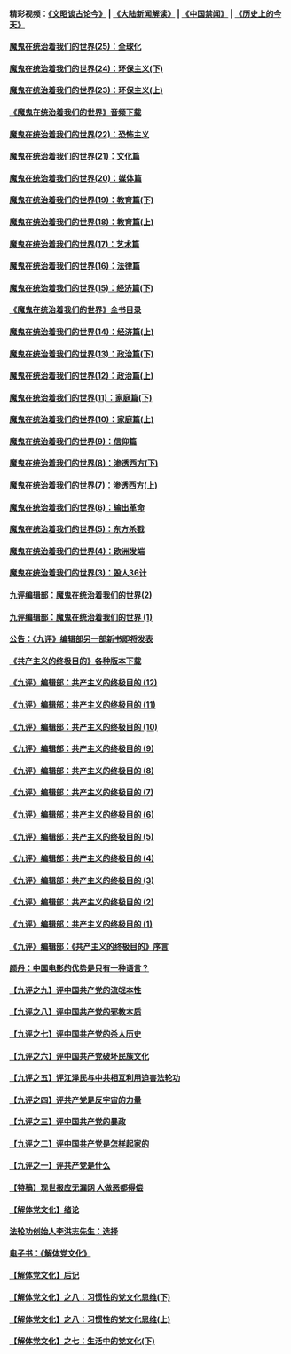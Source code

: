 #### 精彩视频：[《文昭谈古论今》](https://github.com/gfw-breaker/wenzhao/blob/master/README.md?t=12100031) | [《大陆新闻解读》](https://github.com/gfw-breaker/ntdtv-comedy/blob/master/README.md?t=12100031) | [《中国禁闻》](https://github.com/gfw-breaker/ntdtv-news/blob/master/README.md?t=12100031) | [《历史上的今天》](https://github.com/gfw-breaker/today-in-history/blob/master/README.md?t=12100031) 

#### [魔鬼在统治着我们的世界(25)：全球化](../pages/nsc422/n10788205.md?t=12100031) 

#### [魔鬼在统治着我们的世界(24)：环保主义(下)](../pages/nsc422/n10695307.md?t=12100031) 

#### [魔鬼在统治着我们的世界(23)：环保主义(上)](../pages/nsc422/n10688613.md?t=12100031) 

#### [《魔鬼在统治着我们的世界》音频下载](../pages/nsc422/n10635553.md?t=12100031) 

#### [魔鬼在统治着我们的世界(22)：恐怖主义](../pages/nsc422/n10614727.md?t=12100031) 

#### [魔鬼在统治着我们的世界(21)：文化篇](../pages/nsc422/n10597706.md?t=12100031) 

#### [魔鬼在统治着我们的世界(20)：媒体篇](../pages/nsc422/n10586579.md?t=12100031) 

#### [魔鬼在统治着我们的世界(19)：教育篇(下)](../pages/nsc422/n10564808.md?t=12100031) 

#### [魔鬼在统治着我们的世界(18)：教育篇(上)](../pages/nsc422/n10526970.md?t=12100031) 

#### [魔鬼在统治着我们的世界(17)：艺术篇](../pages/nsc422/n10499093.md?t=12100031) 

#### [魔鬼在统治着我们的世界(16)：法律篇](../pages/nsc422/n10485969.md?t=12100031) 

#### [魔鬼在统治着我们的世界(15)：经济篇(下)](../pages/nsc422/n10469975.md?t=12100031) 

#### [《魔鬼在统治着我们的世界》全书目录](../pages/nsc422/n10464261.md?t=12100031) 

#### [魔鬼在统治着我们的世界(14)：经济篇(上)](../pages/nsc422/n10457370.md?t=12100031) 

#### [魔鬼在统治着我们的世界(13)：政治篇(下)](../pages/nsc422/n10448270.md?t=12100031) 

#### [魔鬼在统治着我们的世界(12)：政治篇(上)](../pages/nsc422/n10444576.md?t=12100031) 

#### [魔鬼在统治着我们的世界(11)：家庭篇(下)](../pages/nsc422/n10440961.md?t=12100031) 

#### [魔鬼在统治着我们的世界(10)：家庭篇(上)](../pages/nsc422/n10435448.md?t=12100031) 

#### [魔鬼在统治着我们的世界(9)：信仰篇](../pages/nsc422/n10432159.md?t=12100031) 

#### [魔鬼在统治着我们的世界(8)：渗透西方(下)](../pages/nsc422/n10429603.md?t=12100031) 

#### [魔鬼在统治着我们的世界(7)：渗透西方(上)](../pages/nsc422/n10426013.md?t=12100031) 

#### [魔鬼在统治着我们的世界(6)：输出革命](../pages/nsc422/n10421536.md?t=12100031) 

#### [魔鬼在统治着我们的世界(5)：东方杀戮](../pages/nsc422/n10417707.md?t=12100031) 

#### [魔鬼在统治着我们的世界(4)：欧洲发端](../pages/nsc422/n10414890.md?t=12100031) 

#### [魔鬼在统治着我们的世界(3)：毁人36计](../pages/nsc422/n10411583.md?t=12100031) 

#### [九评编辑部：魔鬼在统治着我们的世界(2)](../pages/nsc422/n10410036.md?t=12100031) 

#### [九评编辑部：魔鬼在统治着我们的世界 (1)](../pages/nsc422/n10406825.md?t=12100031) 

#### [公告：《九评》编辑部另一部新书即将发表](../pages/nsc422/n10405104.md?t=12100031) 

#### [《共产主义的终极目的》各种版本下载](../pages/nsc422/n10022138.md?t=12100031) 

#### [《九评》编辑部：共产主义的终极目的 (12)](../pages/nsc422/n9933272.md?t=12100031) 

#### [《九评》编辑部：共产主义的终极目的 (11)](../pages/nsc422/n9924973.md?t=12100031) 

#### [《九评》编辑部：共产主义的终极目的 (10)](../pages/nsc422/n9920883.md?t=12100031) 

#### [《九评》编辑部：共产主义的终极目的 (9)](../pages/nsc422/n9916363.md?t=12100031) 

#### [《九评》编辑部：共产主义的终极目的 (8)](../pages/nsc422/n9912488.md?t=12100031) 

#### [《九评》编辑部：共产主义的终极目的 (7)](../pages/nsc422/n9901176.md?t=12100031) 

#### [《九评》编辑部：共产主义的终极目的 (6)](../pages/nsc422/n9899359.md?t=12100031) 

#### [《九评》编辑部：共产主义的终极目的 (5)](../pages/nsc422/n9893174.md?t=12100031) 

#### [《九评》编辑部：共产主义的终极目的 (4)](../pages/nsc422/n9891246.md?t=12100031) 

#### [《九评》编辑部：共产主义的终极目的 (3)](../pages/nsc422/n9879879.md?t=12100031) 

#### [《九评》编辑部：共产主义的终极目的 (2)](../pages/nsc422/n9876205.md?t=12100031) 

#### [《九评》编辑部：共产主义的终极目的 (1)](../pages/nsc422/n9865857.md?t=12100031) 

#### [《九评》编辑部：《共产主义的终极目的》序言](../pages/nsc422/n9862666.md?t=12100031) 

#### [颜丹：中国电影的优势是只有一种语言？](../pages/nsc422/n9583062.md?t=12100031) 

#### [【九评之九】评中国共产党的流氓本性](../pages/nsc422/n737542.md?t=12100031) 

#### [【九评之八】评中国共产党的邪教本质](../pages/nsc422/n735942.md?t=12100031) 

#### [【九评之七】评中国共产党的杀人历史](../pages/nsc422/n733806.md?t=12100031) 

#### [【九评之六】评中国共产党破坏民族文化](../pages/nsc422/n731667.md?t=12100031) 

#### [【九评之五】评江泽民与中共相互利用迫害法轮功](../pages/nsc422/n730058.md?t=12100031) 

#### [【九评之四】评共产党是反宇宙的力量](../pages/nsc422/n727814.md?t=12100031) 

#### [【九评之三】评中国共产党的暴政](../pages/nsc422/n725597.md?t=12100031) 

#### [【九评之二】评中国共产党是怎样起家的](../pages/nsc422/n723946.md?t=12100031) 

#### [【九评之一】评共产党是什么](../pages/nsc422/n722529.md?t=12100031) 

#### [【特稿】现世报应无漏网 人做恶都得偿](../pages/nsc422/n4215167.md?t=12100031) 

#### [【解体党文化】绪论](../pages/nsc422/n1449356.md?t=12100031) 

#### [法轮功创始人李洪志先生：选择](../pages/nsc422/n3580738.md?t=12100031) 

#### [电子书：《解体党文化》](../pages/nsc422/n1573484.md?t=12100031) 

#### [【解体党文化】后记](../pages/nsc422/n1531999.md?t=12100031) 

#### [【解体党文化】之八：习惯性的党文化思维(下)](../pages/nsc422/n1526477.md?t=12100031) 

#### [【解体党文化】之八：习惯性的党文化思维(上)](../pages/nsc422/n1520631.md?t=12100031) 

#### [【解体党文化】之七：生活中的党文化(下)](../pages/nsc422/n1513446.md?t=12100031) 

